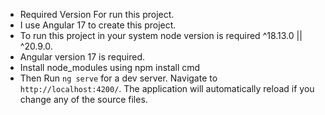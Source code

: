   - Required Version For run this project.
  - I use Angular 17 to create this project.
  - To run this project in your system node version is required ^18.13.0 || ^20.9.0.
  - Angular version 17 is required.
  - Install node_modules using npm install cmd
  - Then Run `ng serve` for a dev server. Navigate to `http://localhost:4200/`. The application will automatically reload if you change any of the source files.

